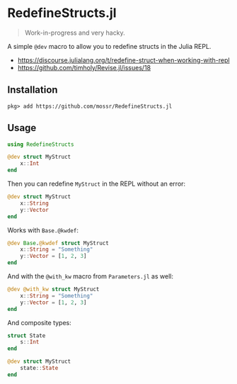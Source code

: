 # RedefineStructs.jl

> Work-in-progress and very hacky.

A simple `@dev` macro to allow you to redefine structs in the Julia REPL.
- https://discourse.julialang.org/t/redefine-struct-when-working-with-repl
- https://github.com/timholy/Revise.jl/issues/18

## Installation
```
pkg> add https://github.com/mossr/RedefineStructs.jl
```

## Usage

```julia
using RedefineStructs

@dev struct MyStruct
    x::Int
end
```

Then you can redefine `MyStruct` in the REPL without an error:

```julia
@dev struct MyStruct
    x::String
    y::Vector
end
```

Works with `Base.@kwdef`:
```julia
@dev Base.@kwdef struct MyStruct
    x::String = "Something"
    y::Vector = [1, 2, 3]
end
```

And with the `@with_kw` macro from `Parameters.jl` as well:
```julia
@dev @with_kw struct MyStruct
    x::String = "Something"
    y::Vector = [1, 2, 3]
end
```

And composite types:
```julia
struct State
    s::Int
end

@dev struct MyStruct
    state::State
end
```
